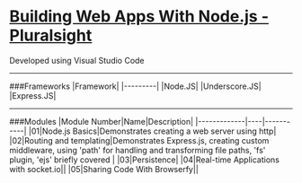 # [Building Web Apps With Node.js - Pluralsight](https://www.pluralsight.com/courses/building-web-apps-nodejs)

Developed using Visual Studio Code

---

###Frameworks
|Framework|
|---------|
|Node.JS|
|Underscore.JS|
|Express.JS|

---

###Modules
|Module Number|Name|Description|
|-------------|----|-----------|
|01|Node.js Basics|Demonstrates creating a web server using http|
|02|Routing and templating|Demonstrates Express.js, creating custom middleware, using 'path' for handling and transforming file paths, 'fs' plugin,  'ejs' briefly covered |
|03|Persistence|
|04|Real-time Applications with socket.io||
|05|Sharing Code With Browserfy||